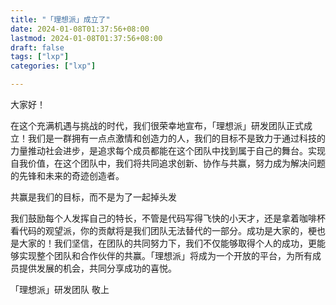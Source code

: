 ```yaml
---
title: "「理想派」成立了"
date: 2024-01-08T01:37:56+08:00
lastmod: 2024-01-08T01:37:56+08:00
draft: false
tags: ["lxp"]
categories: ["lxp"]

---
```


大家好！

在这个充满机遇与挑战的时代，我们很荣幸地宣布，「理想派」研发团队正式成立！我们是一群拥有一点点激情和创造力的人，我们的目标不是致力于通过科技的力量推动社会进步，是追求每个成员都能在这个团队中找到属于自己的舞台。实现自我价值，在这个团队中，我们将共同追求创新、协作与共赢，努力成为解决问题的先锋和未来的奇迹创造者。

共赢是我们的目标，而不是为了一起掉头发

我们鼓励每个人发挥自己的特长，不管是代码写得飞快的小天才，还是拿着咖啡杯看代码的观望派，你的贡献将是我们团队无法替代的一部分。成功是大家的，梗也是大家的！我们坚信，在团队的共同努力下，我们不仅能够取得个人的成功，更能够实现整个团队和合作伙伴的共赢。「理想派」将成为一个开放的平台，为所有成员提供发展的机会，共同分享成功的喜悦。

「理想派」研发团队 敬上
